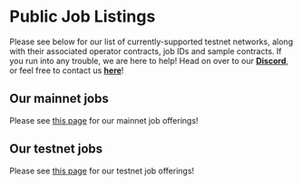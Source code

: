 # Public Job Listings

Please see below for our list of currently-supported testnet networks, along with their associated operator contracts, job IDs and sample contracts.  If you run into any trouble, we are here to help!  Head on over to our [**Discord**](https://discord.gg/AJ66pRz4), or feel free to contact us [**here**](https://linkwellnodes.io/Home.html#contact-us "Contact LinkWell Nodes")!

## Our mainnet jobs
Please see [this page](/services/jobs/mainnets/Mainnets) for our mainnet job offerings!

## Our testnet jobs
Please see [this page](/services/jobs/testnets/Testnets) for our testnet job offerings!